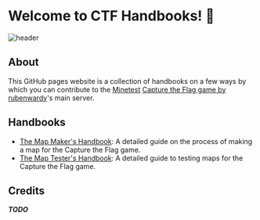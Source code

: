 # Welcome to CTF Handbooks! 👋
![header](header.png)

## About
This GitHub pages website is a collection of handbooks on a few ways by which you can contribute to the [Minetest](https://github.com/minetest/minetest) [Capture the Flag game by rubenwardy](https://github.com/MT-CTF)'s main server.

## Handbooks
- [The Map Maker's Handbook](The-Map-Maker-s-Handbook.md): A detailed guide on the process of making a map for the Capture the Flag game.
- [The Map Tester's Handbook](The-Map-Tester-s-Handbook.md): A detailed guide to testing maps for the Capture the Flag game.

## Credits
***TODO***